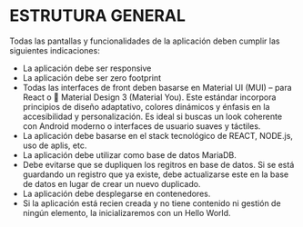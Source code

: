 # ESTRUTURA GENERAL

Todas las pantallas y funcionalidades de la aplicación deben cumplir las siguientes indicaciones:
- La aplicación debe ser responsive
- La aplicación debe ser zero footprint
- Todas las interfaces de front deben basarse en Material UI (MUI) – para React o 🔹 Material Design 3 (Material You). Este estándar incorpora principios de diseño adaptativo, colores dinámicos y énfasis en la accesibilidad y personalización. Es ideal si buscas un look coherente con Android moderno o interfaces de usuario suaves y táctiles.
- La aplicación debe basarse en el stack tecnológico de REACT, NODE.js, uso de aplis, etc.
- La aplicación debe utilizar como base de datos MariaDB.
- Debe evitarse que se dupliquen los regitros en base de datos. Si se está guardando un registro que ya existe, debe actualizarse este en la base de datos en lugar de crear un nuevo duplicado.
- La aplicación debe desplegarse en contenedores.
- Si la aplicación está recien creada y no tiene contenido ni gestión de ningún elemento, la inicializaremos con un Hello World.

